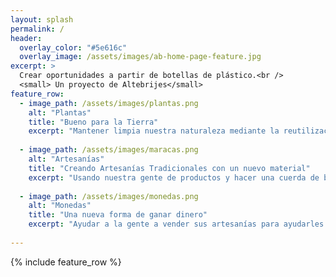 ```yaml
---
layout: splash
permalink: /
header:
  overlay_color: "#5e616c"
  overlay_image: /assets/images/ab-home-page-feature.jpg
excerpt: >
  Crear oportunidades a partir de botellas de plástico.<br />
  <small> Un proyecto de Altebrijes</small>
feature_row:
  - image_path: /assets/images/plantas.png
    alt: "Plantas"
    title: "Bueno para la Tierra"
    excerpt: "Mantener limpia nuestra naturaleza mediante la reutilización de botellas de plástico"
   
  - image_path: /assets/images/maracas.png
    alt: "Artesanías"
    title: "Creando Artesanías Tradicionales con un nuevo material"
    excerpt: "Usando nuestra gente de productos y hacer una cuerda de botellas y usarla para artesanías y otros usos."
    
  - image_path: /assets/images/monedas.png
    alt: "Monedas"
    title: "Una nueva forma de ganar dinero"
    excerpt: "Ayudar a la gente a vender sus artesanías para ayudarles a obtener ingresos"
        
---
```


{% include feature_row %}